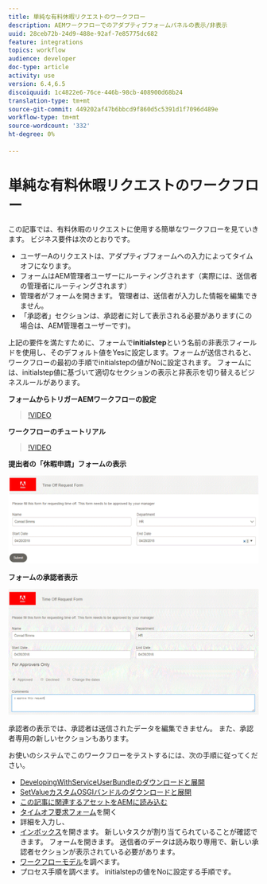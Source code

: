 ```yaml
---
title: 単純な有料休暇リクエストのワークフロー
description: AEMワークフローでのアダプティブフォームパネルの表示/非表示
uuid: 28ceb72b-24d9-488e-92af-7e85775dc682
feature: integrations
topics: workflow
audience: developer
doc-type: article
activity: use
version: 6.4,6.5
discoiquuid: 1c4822e6-76ce-446b-98cb-408900d68b24
translation-type: tm+mt
source-git-commit: 449202af47b6bbcd9f860d5c5391d1f7096d489e
workflow-type: tm+mt
source-wordcount: '332'
ht-degree: 0%

---
```



# 単純な有料休暇リクエストのワークフロー

この記事では、有料休暇のリクエストに使用する簡単なワークフローを見ていきます。 ビジネス要件は次のとおりです。

* ユーザーAのリクエストは、アダプティブフォームへの入力によってタイムオフになります。
* フォームはAEM管理者ユーザーにルーティングされます（実際には、送信者の管理者にルーティングされます）
* 管理者がフォームを開きます。 管理者は、送信者が入力した情報を編集できません。
* 「承認者」セクションは、承認者に対して表示される必要があります(この場合は、AEM管理者ユーザーです)。

上記の要件を満たすために、フォームで&#x200B;**initialstep**&#x200B;という名前の非表示フィールドを使用し、そのデフォルト値をYesに設定します。フォームが送信されると、ワークフローの最初の手順でinitialstepの値がNoに設定されます。 フォームには、initialstep値に基づいて適切なセクションの表示と非表示を切り替えるビジネスルールがあります。

**フォームからトリガーAEMワークフローの設定**

>[!VIDEO](https://video.tv.adobe.com/v/28406?quality=9&learn=on)

**ワークフローのチュートリアル**

>[!VIDEO](https://video.tv.adobe.com/v/28407?quality=9&learn=on)

**提出者の「休暇申請」フォームの表示**

![initialstep](assets/initialstep.gif)

**フォームの承認者表示**

![approverview](assets/approversview.gif)

承認者の表示では、承認者は送信されたデータを編集できません。 また、承認者専用の新しいセクションもあります。

お使いのシステムでこのワークフローをテストするには、次の手順に従ってください。
* [DevelopingWithServiceUserBundleのダウンロードと展開](/help/forms/assets/common-osgi-bundles/DevelopingWithServiceUser.jar)
* [SetValueカスタムOSGIバンドルのダウンロードと展開](/help/forms/assets/common-osgi-bundles/SetValueApp.core-1.0-SNAPSHOT.jar)
* [この記事に関連するアセットをAEMに読み込む](assets/helpxworkflow.zip)
* [タイムオフ要求フォーム](http://localhost:4502/content/dam/formsanddocuments/helpx/timeoffrequestform/jcr:content?wcmmode=disabled)を開く
* 詳細を入力し、
* [インボックス](http://localhost:4502/mnt/overlay/cq/inbox/content/inbox.html)を開きます。 新しいタスクが割り当てられていることが確認できます。 フォームを開きます。 送信者のデータは読み取り専用で、新しい承認者セクションが表示されている必要があります。
* [ワークフローモデル](http://localhost:4502/editor.html/conf/global/settings/workflow/models/helpxworkflow.html)を調べます。
* プロセス手順を調べます。 initialstepの値をNoに設定する手順です。
